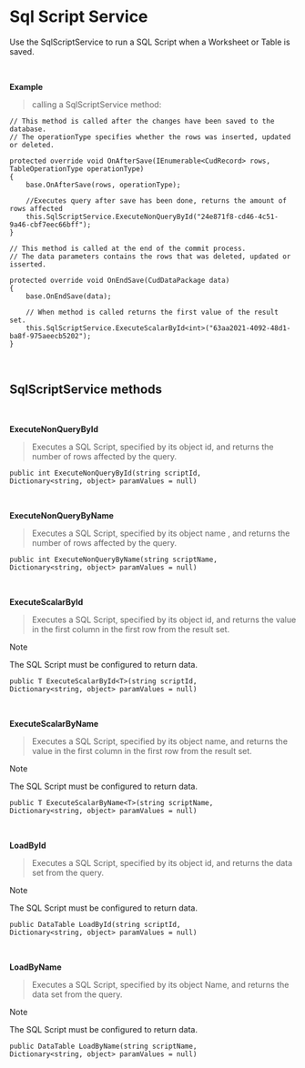 
# Sql Script Service

Use the SqlScriptService to run a SQL Script when a Worksheet or Table is saved.

<br/>

**Example** 

>calling a SqlScriptService method:



    // This method is called after the changes have been saved to the database.
    // The operationType specifies whether the rows was inserted, updated or deleted.

    protected override void OnAfterSave(IEnumerable<CudRecord> rows, TableOperationType operationType)
    {   
        base.OnAfterSave(rows, operationType);

        //Executes query after save has been done, returns the amount of rows affected
        this.SqlScriptService.ExecuteNonQueryById("24e871f8-cd46-4c51-9a46-cbf7eec66bff");
    }

    // This method is called at the end of the commit process.
    // The data parameters contains the rows that was deleted, updated or isserted.

    protected override void OnEndSave(CudDataPackage data)
    {
        base.OnEndSave(data);

        // When method is called returns the first value of the result set.
        this.SqlScriptService.ExecuteScalarById<int>("63aa2021-4092-48d1-ba8f-975aeecb5202");
    }


<br/>

## SqlScriptService methods
<br/>

**ExecuteNonQueryById**

> Executes a SQL Script, specified by its object id, and returns the number of rows affected by the query.
>
    public int ExecuteNonQueryById(string scriptId, 
    Dictionary<string, object> paramValues = null)

<br/>

**ExecuteNonQueryByName**

> Executes a SQL Script, specified by its object name , and returns the number of rows affected by the query.
>
    public int ExecuteNonQueryByName(string scriptName, 
    Dictionary<string, object> paramValues = null)

<br/>

**ExecuteScalarById**

> Executes a SQL Script, specified by its object id, and returns the value in the first column in the first row from the result set. 

 
> [!NOTE]
> The SQL Script must be configured to return data.



    public T ExecuteScalarById<T>(string scriptId, 
    Dictionary<string, object> paramValues = null)

<br/>

**ExecuteScalarByName**

> Executes a SQL Script, specified by its object name, and returns the value in the first column in the first row from the result set. 
 
> [!NOTE]
> The SQL Script must be configured to return data.


    public T ExecuteScalarByName<T>(string scriptName, 
    Dictionary<string, object> paramValues = null)

<br/>

**LoadById**

> Executes a SQL Script, specified by its object id, and returns the data set from the query. 
 
> [!NOTE]
> The SQL Script must be configured to return data.
>
    public DataTable LoadById(string scriptId, 
    Dictionary<string, object> paramValues = null)

<br/>

**LoadByName**

> Executes a SQL Script, specified by its object Name, and returns the data set from the query. 
 
> [!NOTE]
> The SQL Script must be configured to return data.


    public DataTable LoadByName(string scriptName, 
    Dictionary<string, object> paramValues = null)
